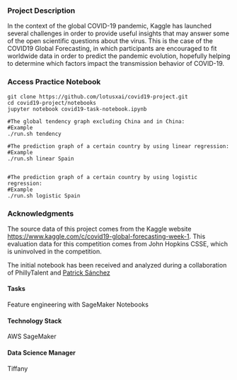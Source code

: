 ### Project Description
In the context of the global COVID-19 pandemic, Kaggle has launched several challenges in order to provide useful insights that may answer some of the open scientific questions about the virus. This is the case of the COVID19 Global Forecasting, in which participants are encouraged to fit worldwide data in order to predict the pandemic evolution, hopefully helping to determine which factors impact the transmission behavior of COVID-19.

### Access Practice Notebook
```
git clone https://github.com/lotusxai/covid19-project.git
cd covid19-project/notebooks
jupyter notebook covid19-task-notebook.ipynb

#The global tendency graph excluding China and in China:
#Example
./run.sh tendency

#The prediction graph of a certain country by using linear regression:
#Example
./run.sh linear Spain


#The prediction graph of a certain country by using logistic regression:
#Example
./run.sh logistic Spain
```

### Acknowledgments
The source data of this project comes from the Kaggle website https://www.kaggle.com/c/covid19-global-forecasting-week-1.
This evaluation data for this competition comes from John Hopkins CSSE, which is uninvolved in the competition.


The initial notebook has been received and analyzed during a collaboration of PhillyTalent and [Patrick Sánchez](https://www.kaggle.com/saga21)

#### Tasks
Feature engineering with SageMaker Notebooks


#### Technology Stack
AWS SageMaker



#### Data Science Manager
Tiffany
